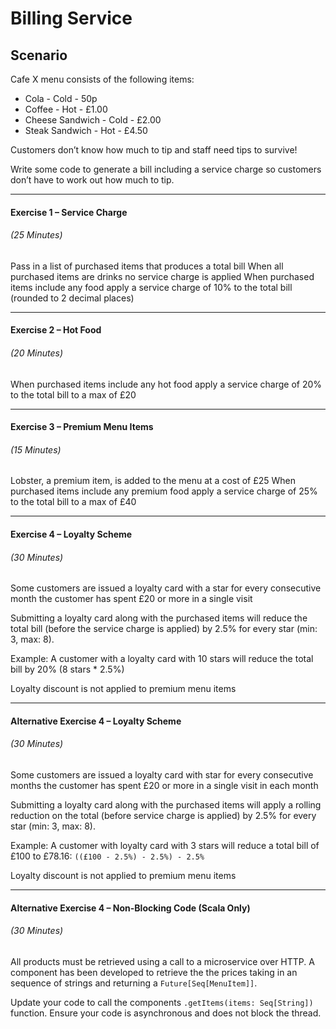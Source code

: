 # Billing Service	

## Scenario

Cafe X menu consists of the following items:

- Cola - Cold - 50p
- Coffee - Hot - £1.00
- Cheese Sandwich - Cold - £2.00
- Steak Sandwich - Hot - £4.50

Customers don’t know how much to tip and staff need tips to survive!

Write some code to generate a bill including a service charge so customers don’t have to work out how much to tip.

---

#### Exercise 1 – Service Charge
###### _(25 Minutes)_

Pass in a list of purchased items that produces a total bill When all purchased items are drinks no service charge is applied When purchased items include any food apply a service charge of 10% to the total bill (rounded to 2 decimal places)


---

#### Exercise 2 – Hot Food
###### _(20 Minutes)_

When purchased items include any hot food apply a service charge of 20% to the total bill to a max of £20

---

#### Exercise 3 – Premium Menu Items
###### _(15 Minutes)_

Lobster, a premium item, is added to the menu at a cost of £25 When purchased items include any premium food apply a service charge of 25% to the total bill to a max of £40

---

#### Exercise 4 – Loyalty Scheme
###### _(30 Minutes)_

Some customers are issued a loyalty card with a star for every consecutive month the customer has spent £20 or more in a single visit

Submitting a loyalty card along with the purchased items will reduce the total bill (before the service charge is applied) by 2.5% for every star
(min: 3, max: 8).

Example: A customer with a loyalty card with 10 stars will reduce the total bill by 20% (8 stars * 2.5%)

Loyalty discount is not applied to premium menu items

---

#### Alternative Exercise 4 – Loyalty Scheme
###### _(30 Minutes)_

Some customers are issued a loyalty card with star for every consecutive months the customer has spent £20 or more in a single visit in each month

Submitting a loyalty card along with the purchased items will apply a rolling reduction on the total (before service charge is applied) by 2.5% for every star (min: 3, max: 8).

Example: A customer with loyalty card with 3 stars will reduce a total bill of £100 to £78.16: ```((£100 - 2.5%) - 2.5%) - 2.5%```

Loyalty discount is not applied to premium menu items

---

#### Alternative Exercise 4 – Non-Blocking Code (Scala Only)
###### _(30 Minutes)_

All products must be retrieved using a call to a microservice over HTTP. A component has been developed to retrieve the the prices taking in an sequence of strings and returning a `Future[Seq[MenuItem]]`.

Update your code to call the components `.getItems(items: Seq[String])` function. Ensure your code is asynchronous and does not block the thread.


